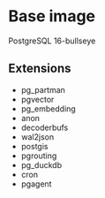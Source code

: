 # Base image

PostgreSQL 16-bullseye

## Extensions

* pg_partman
* pgvector
* pg_embedding
* anon
* decoderbufs
* wal2json
* postgis
* pgrouting
* pg_duckdb
* cron
* pgagent
